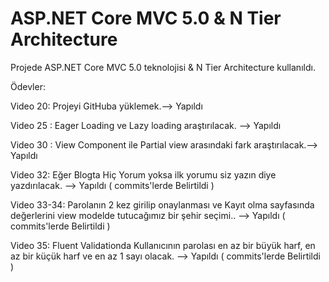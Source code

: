 # ASP.NET Core MVC 5.0 & N Tier Architecture

Projede ASP.NET Core MVC 5.0 teknolojisi & N Tier Architecture kullanıldı.

Ödevler:

Video 20: Projeyi GitHuba yüklemek.--> Yapıldı

Video 25 : Eager Loading ve Lazy loading araştırılacak. --> Yapıldı

Video 30 : View Component ile Partial view arasındaki fark araştırılacak.--> Yapıldı

Video 32: Eğer Blogta Hiç Yorum yoksa ilk yorumu siz yazın diye yazdırılacak. --> Yapıldı ( commits'lerde Belirtildi )

Video 33-34: Parolanın 2 kez girilip onaylanması ve Kayıt olma sayfasında değerlerini view modelde tutucağımız bir şehir seçimi.. --> Yapıldı ( commits'lerde Belirtildi )

Video 35: Fluent Validationda Kullanıcının parolası en az bir büyük harf, en az bir küçük harf ve en az 1 sayı olacak. --> Yapıldı ( commits'lerde Belirtildi )
